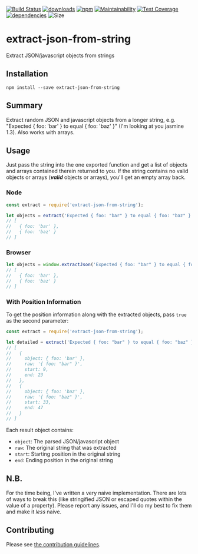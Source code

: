 [![Build Status](https://travis-ci.org/tandrewnichols/extract-json-from-string.png)](https://travis-ci.org/tandrewnichols/extract-json-from-string) [![downloads](http://img.shields.io/npm/dm/extract-json-from-string.svg)](https://npmjs.org/package/extract-json-from-string) [![npm](http://img.shields.io/npm/v/extract-json-from-string.svg)](https://npmjs.org/package/extract-json-from-string) [![Maintainability](https://api.codeclimate.com/v1/badges/b25fdcdef562b02676bc/maintainability)](https://codeclimate.com/github/tandrewnichols/extract-json-from-string/maintainability) [![Test Coverage](https://api.codeclimate.com/v1/badges/b25fdcdef562b02676bc/test_coverage)](https://codeclimate.com/github/tandrewnichols/extract-json-from-string/test_coverage) [![dependencies](https://david-dm.org/tandrewnichols/extract-json-from-string.png)](https://david-dm.org/tandrewnichols/extract-json-from-string) ![Size](https://img.shields.io/badge/size-1097b-brightgreen.svg)

# extract-json-from-string

Extract JSON/javascript objects from strings

## Installation

`npm install --save extract-json-from-string`

## Summary

Extract random JSON and javascript objects from a longer string, e.g. "Expected { foo: 'bar' } to equal { foo: 'baz' }" (I'm looking at you jasmine 1.3). Also works with arrays.

## Usage

Just pass the string into the one exported function and get a list of objects and arrays contained therein returned to you. If the string contains no valid objects or arrays (**_valid_** objects or arrays), you'll get an empty array back.

### Node

```js
const extract = require('extract-json-from-string');

let objects = extract('Expected { foo: "bar" } to equal { foo: "baz" }');
// [
//   { foo: 'bar' },
//   { foo: 'baz' }
// ]
```

### Browser

```js
let objects = window.extractJson('Expected { foo: "bar" } to equal { foo: "baz" }');
// [
//   { foo: 'bar' },
//   { foo: 'baz' }
// ]
```

### With Position Information

To get the position information along with the extracted objects, pass `true` as the second parameter:

```js
const extract = require('extract-json-from-string');

let detailed = extract('Expected { foo: "bar" } to equal { foo: "baz" }', true);
// [
//   {
//     object: { foo: 'bar' },
//     raw: '{ foo: "bar" }',
//     start: 9,
//     end: 23
//   },
//   {
//     object: { foo: 'baz' },
//     raw: '{ foo: "baz" }',
//     start: 33,
//     end: 47
//   }
// ]
```

Each result object contains:
- `object`: The parsed JSON/javascript object
- `raw`: The original string that was extracted  
- `start`: Starting position in the original string
- `end`: Ending position in the original string

## N.B.

For the time being, I've written a very naive implementation. There are lots of ways to break this (like stringified JSON or escaped quotes within the value of a property). Please report any issues, and I'll do my best to fix them and make it _less_ naive.

## Contributing

Please see [the contribution guidelines](CONTRIBUTING.md).
